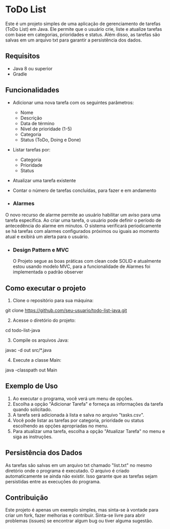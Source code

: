 # ToDo List

Este é um projeto simples de uma aplicação de gerenciamento de tarefas (ToDo List) em Java. Ele permite que o usuário crie, liste e atualize tarefas com base em categorias, prioridades e status. Além disso, as tarefas são salvas em um arquivo txt para garantir a persistência dos dados.

## Requisitos

- Java 8 ou superior
- Gradle

## Funcionalidades

- Adicionar uma nova tarefa com os seguintes parâmetros:
  - Nome
  - Descrição
  - Data de término
  - Nível de prioridade (1-5)
  - Categoria
  - Status (ToDo, Doing e Done)

- Listar tarefas por:
  - Categoria
  - Prioridade
  - Status

- Atualizar uma tarefa existente

- Contar o número de tarefas concluídas, para fazer e em andamento
- ###  Alarmes
O novo recurso de alarme permite ao usuário habilitar um aviso para uma tarefa específica. Ao criar uma tarefa, o usuário pode definir o período de antecedência do alarme em minutos. O sistema verificará periodicamente se há tarefas com alarmes configurados próximos ou iguais ao momento atual e exibirá um alerta para o usuário.

- ###  Design Pattern e MVC
  O Projeto segue as boas práticas com clean code SOLID e atualmente estou usando modelo MVC, para a funcionalidade de Alarmes foi implementada  o padrão observer

## Como executar o projeto

1. Clone o repositório para sua máquina:

git clone https://github.com/seu-usuario/todo-list-java.git


2. Acesse o diretório do projeto:

cd todo-list-java


3. Compile os arquivos Java:

javac -d out src/*.java



4. Execute a classe Main:

java -classpath out Main


## Exemplo de Uso

1. Ao executar o programa, você verá um menu de opções.
2. Escolha a opção "Adicionar Tarefa" e forneça as informações da tarefa quando solicitado.
3. A tarefa será adicionada à lista e salva no arquivo "tasks.csv".
4. Você pode listar as tarefas por categoria, prioridade ou status escolhendo as opções apropriadas no menu.
5. Para atualizar uma tarefa, escolha a opção "Atualizar Tarefa" no menu e siga as instruções.

## Persistência dos Dados

As tarefas são salvas em um arquivo txt chamado "list.txt" no mesmo diretório onde o programa é executado. O arquivo é criado automaticamente se ainda não existir. Isso garante que as tarefas sejam persistidas entre as execuções do programa.

## Contribuição

Este projeto é apenas um exemplo simples, mas sinta-se à vontade para criar um fork, fazer melhorias e contribuir. Sinta-se livre para abrir problemas (issues) se encontrar algum bug ou tiver alguma sugestão.

